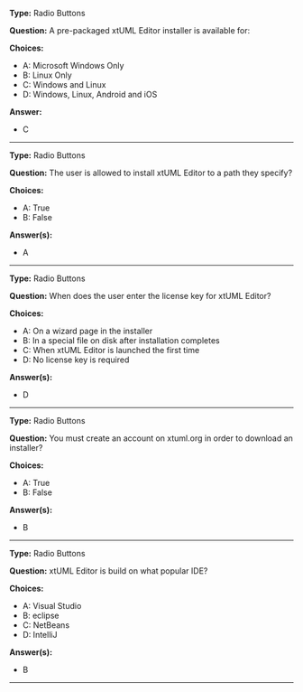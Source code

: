 __Type:__ Radio Buttons

__Question:__ A pre-packaged xtUML Editor installer is available for:

__Choices:__
  - A: Microsoft Windows Only
  - B: Linux Only
  - C: Windows and Linux
  - D: Windows, Linux, Android and iOS
  
__Answer:__
  - C
  
----

__Type:__ Radio Buttons 

__Question:__ The user is allowed to install xtUML Editor to a path they specify?

__Choices:__
  - A: True
  - B: False
  
__Answer(s):__
  - A

----

__Type:__  Radio Buttons

__Question:__ When does the user enter the license key for xtUML Editor?

__Choices:__
  - A:  On a wizard page in the installer
  - B:  In a special file on disk after installation completes
  - C:  When xtUML Editor is launched the first time
  - D:  No license key is required
  
__Answer(s):__
  - D
  
----

__Type:__ Radio Buttons

__Question:__ You must create an account on xtuml.org in order to download an installer?

__Choices:__ 
  - A: True
  - B: False
  
__Answer(s):__
  - B

----

__Type:__  Radio Buttons

__Question:__ xtUML Editor is build on what popular IDE?

__Choices:__
  - A:  Visual Studio
  - B:  eclipse
  - C:  NetBeans
  - D:  IntelliJ
  
__Answer(s):__
  - B
  
----

